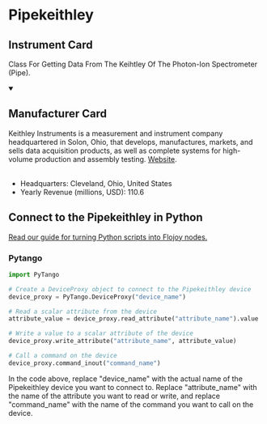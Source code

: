 
# Pipekeithley

## Instrument Card

Class For Getting Data From The Keihtley Of The Photon-Ion Spectrometer (Pipe).

<details open>
<summary><h2>Manufacturer Card</h2></summary>
Keithley Instruments is a measurement and instrument company headquartered in Solon, Ohio, that develops, manufactures, markets, and sells data acquisition products, as well as complete systems for high-volume production and assembly testing. <a href="https://www.tek.com/en">Website</a>.
<br></br>
<ul>
  <li>Headquarters: Cleveland, Ohio, United States</li>
  <li>Yearly Revenue (millions, USD): 110.6</li>
</ul>
</details>

## Connect to the Pipekeithley in Python

[Read our guide for turning Python scripts into Flojoy nodes.](https://docs.flojoy.ai/custom-nodes/creating-custom-node/)


### Pytango

```python
import PyTango

# Create a DeviceProxy object to connect to the Pipekeithley device
device_proxy = PyTango.DeviceProxy("device_name")

# Read a scalar attribute from the device
attribute_value = device_proxy.read_attribute("attribute_name").value

# Write a value to a scalar attribute of the device
device_proxy.write_attribute("attribute_name", attribute_value)

# Call a command on the device
device_proxy.command_inout("command_name")
```

In the code above, replace "device_name" with the actual name of the Pipekeithley device you want to connect to. Replace "attribute_name" with the name of the attribute you want to read or write, and replace "command_name" with the name of the command you want to call on the device.

